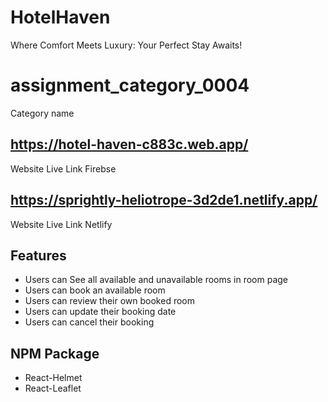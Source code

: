 # HotelHaven

Where Comfort Meets Luxury: Your Perfect Stay Awaits!

# assignment_category_0004

Category name

## https://hotel-haven-c883c.web.app/

Website Live Link Firebse

## https://sprightly-heliotrope-3d2de1.netlify.app/

Website Live Link Netlify

## Features

- Users can See all available and unavailable rooms in room page
- Users can book an available room
- Users can review their own booked room
- Users can update their booking date
- Users can cancel their booking

## NPM Package

- React-Helmet
- React-Leaflet
